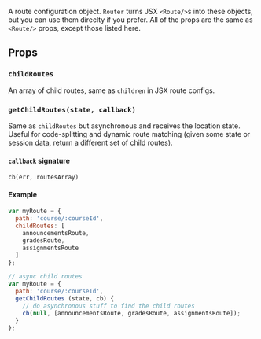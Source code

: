 A route configuration object. `Router` turns JSX `<Route/>`s into
these objects, but you can use them direclty if you prefer. All of the
props are the same as `<Route/>` props, except those listed here.

Props
-----

### `childRoutes`

An array of child routes, same as `children` in JSX route configs.

### `getChildRoutes(state, callback)`

Same as `childRoutes` but asynchronous and receives the location state.
Useful for code-splitting and dynamic route matching (given some state
or session data, return a different set of child routes).

#### `callback` signature

`cb(err, routesArray)`

#### Example

```js
var myRoute = {
  path: 'course/:courseId',
  childRoutes: [
    announcementsRoute,
    gradesRoute,
    assignmentsRoute
  ]
};

// async child routes
var myRoute = {
  path: 'course/:courseId',
  getChildRoutes (state, cb) {
    // do asynchronous stuff to find the child routes
    cb(null, [announcementsRoute, gradesRoute, assignmentsRoute]);
  }
};
```

